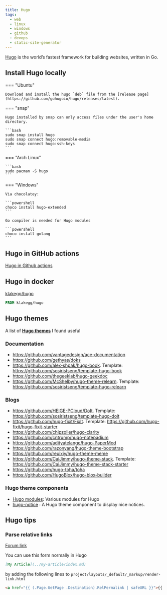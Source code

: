 ```yaml
---
title: Hugo
tags:
  - web
  - linux
  - windows
  - github
  - devops
  - static-site-generator
---
```


[Hugo](https://gohugo.io/) is the world’s fastest framework for building websites, written in Go.

## Install Hugo locally

=== "Ubuntu"

    Download and install the hugo `deb` file from the [release page](https://github.com/gohugoio/hugo/releases/latest).

=== "snap"

    Hugo installed by snap can only access files under the user's home directory.

    ```bash
    sudo snap install hugo
    sudo snap connect hugo:removable-media
    sudo snap connect hugo:ssh-keys
    ```

=== "Arch Linux"

    ```bash
    sudo pacman -S hugo
    ```

=== "Windows"

    Via chocolatey:

    ```powershell
    choco install hugo-extended
    ```

    Go compiler is needed for Hugo modules

    ```powershell
    choco install golang
    ```

## Hugo in GitHub actions

[Hugo in Github actions](../../code/github-actions/runtime/hugo-gha.md)

## Hugo in docker

[klakegg/hugo](https://hub.docker.com/r/klakegg/hugo/)

```dockerfile
FROM klakegg/hugo
```

## Hugo themes

A list of **[Hugo themes](https://themes.gohugo.io/)** I found useful

### Documentation

- https://github.com/vantagedesign/ace-documentation
- https://github.com/gethyas/doks
- https://github.com/alex-shpak/hugo-book. Template: https://github.com/sosiristseng/template-hugo-book
- https://github.com/thegeeklab/hugo-geekdoc
- https://github.com/McShelby/hugo-theme-relearn. Template: https://github.com/sosiristseng/template-hugo-relearn

### Blogs

- https://github.com/HEIGE-PCloud/DoIt. Template: https://github.com/sosiristseng/template-hugo-doit
- https://github.com/hugo-fixit/FixIt. Template: https://github.com/hugo-fixit/hugo-fixit-starter
- https://github.com/chipzoller/hugo-clarity
- https://github.com/cntrump/hugo-notepadium
- https://github.com/adityatelange/hugo-PaperMod
- https://github.com/razonyang/hugo-theme-bootstrap
- https://github.com/reuixiy/hugo-theme-meme
- https://github.com/CaiJimmy/hugo-theme-stack. Template: https://github.com/CaiJimmy/hugo-theme-stack-starter
- https://github.com/hugo-toha/toha
- https://github.com/HugoBlox/hugo-blox-builder

### Hugo theme components

- [Hugo modules](https://hugomods.com/): Various modules for Hugo
- [hugo-notice](https://github.com/martignoni/hugo-notice) : A Hugo theme component to display nice notices.

## Hugo tips

### Parse relative links

[Forum link](https://discourse.gohugo.io/t/relative-markdown-links-markdown-render-hooks/22674)

You can use this form normally in Hugo

```markdown
[My Article](../my-article/index.md)
```

by adding the following lines to `project/layouts/_default/_markup/render-link.html`

```html
<a href="{{ (.Page.GetPage .Destination).RelPermalink | safeURL }}">{{ .Text | safeHTML }}</a>
```
